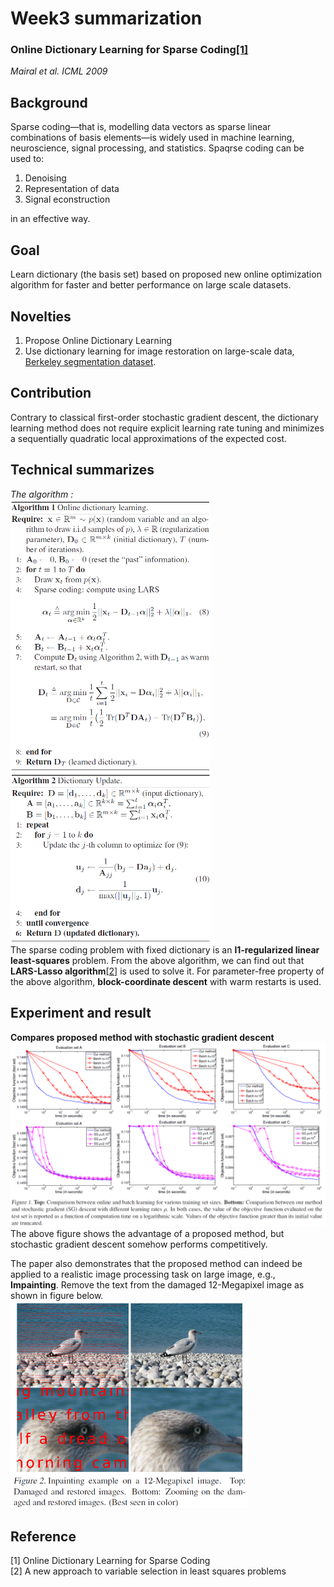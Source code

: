 # Week3 summarization
### Online Dictionary Learning for Sparse Coding[[1]](https://www.di.ens.fr/~fbach/mairal_icml09.pdf)<br>
*Mairal et al. ICML 2009*

## Background
Sparse coding—that is, modelling data vectors as sparse linear combinations of basis elements—is widely used in machine learning, neuroscience, signal processing, and statistics. 
Spaqrse coding can be used to:
1. Denoising
2. Representation of data
3. Signal econstruction

in an effective way.


## Goal
Learn dictionary (the basis set) based on proposed new online optimization algorithm for faster and better performance on large scale datasets.

## Novelties
1. Propose Online Dictionary Learning 
2. Use dictionary learning for image restoration on large-scale data, [Berkeley segmentation dataset](https://www2.eecs.berkeley.edu/Research/Projects/CS/vision/bsds/).

## Contribution
Contrary to classical first-order stochastic gradient descent, the dictionary learning method does not require explicit learning rate tuning and minimizes a sequentially quadratic local approximations of the expected cost.

## Technical summarizes
*The algorithm :<br>*
<img src="https://github.com/thtang/aMMAI2018-paper-summary/blob/master/Online%20Dictionary%20Learning%20for%20Sparse%20Coding/a1.png" width="320">
<img src="https://github.com/thtang/aMMAI2018-paper-summary/blob/master/Online%20Dictionary%20Learning%20for%20Sparse%20Coding/a2.png" width="320"><br>
The sparse coding problem with fixed dictionary is an **l1-regularized linear least-squares** problem. From the above algorithm, we can find out that **LARS-Lasso algorithm**[[2]](https://academic.oup.com/imajna/article/20/3/389/777743) is used to solve it. For parameter-free property of the above algorithm, **block-coordinate descent** with warm restarts is used.
## Experiment and result
**Compares proposed method with stochastic gradient descent**
<img src="https://github.com/thtang/aMMAI2018-paper-summary/blob/master/Online%20Dictionary%20Learning%20for%20Sparse%20Coding/f1.png" >
The above figure shows the advantage of a proposed method, but stochastic gradient descent somehow performs competitively.

The paper also demonstrates that the proposed method can indeed be applied to a realistic image processing task on large image, e.g., **Impainting**. Remove the text from the damaged 12-Megapixel image as shown in figure below.
<img src="https://github.com/thtang/aMMAI2018-paper-summary/blob/master/Online%20Dictionary%20Learning%20for%20Sparse%20Coding/f2.png" width="380">

## Reference
[1] Online Dictionary Learning for Sparse Coding <br>
[2] A new approach to variable selection in least squares problems
